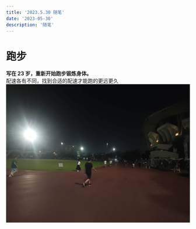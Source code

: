 ```yaml
---
title: '2023.5.30 随笔'
date: '2023-05-30'
description: '随笔'
---
```


# 跑步

**写在 23 岁，重新开始跑步锻炼身体。**  
配速各有不同，找到合适的配速才能跑的更远更久
![](https://raw.githubusercontent.com/qingnichimi/pictrue/master/blog/IMG_20230530_200951.jpg)
